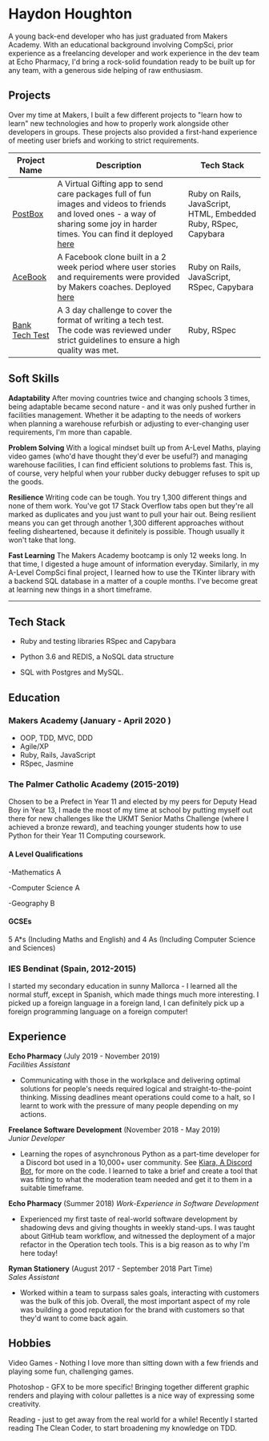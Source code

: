 # Haydon Houghton

A young back-end developer who has just graduated from Makers Academy. With an educational background involving CompSci, prior experience as a freelancing developer and work experience in the dev team at Echo Pharmacy, I'd bring a rock-solid foundation ready to be built up for any team, with a generous side helping of raw enthusiasm.

## Projects
Over my time at Makers, I built a few different projects to "learn how to learn" new technologies and how to properly work alongside other developers in groups. These projects also provided a first-hand experience of meeting user briefs and working to strict requirements.

| Project Name | Description | Tech Stack |
|---|---|---|
| [PostBox](https://github.com/Kefuri/MakersPostBox) | A Virtual Gifting app to send care packages full of fun images and videos to friends and loved ones - a way of sharing some joy in harder times. You can find it deployed [here](http://makers-postbox.herokuapp.com/) | Ruby on Rails, JavaScript, HTML, Embedded Ruby, RSpec, Capybara |
| [AceBook](https://github.com/Kefuri/acebook-catflap) | A Facebook clone built in a 2 week period where user stories and requirements were provided by Makers coaches. Deployed [here](http://acebook-catflap.herokuapp.com/) | Ruby on Rails, JavaScript, RSpec, Capybara  |
| [Bank Tech Test](https://github.com/Kefuri/MakersBankTechTest) | A 3 day challenge to cover the format of writing a tech test. The code was reviewed under strict guidelines to ensure a high quality was met. | Ruby, RSpec |


## Soft Skills
**Adaptability**
After moving countries twice and changing schools 3 times, being adaptable became second nature - and it was only pushed further in facilities management. Whether it be adapting to the needs of workers when planning a warehouse refurbish or adjusting to ever-changing user requirements, I'm more than capable.

**Problem Solving**
With a logical mindset built up from A-Level Maths, playing video games (who'd have thought they'd ever be useful?) and managing warehouse facilities, I can find efficient solutions to problems fast. This is, of course, very helpful when your rubber ducky debugger refuses to spit up the goods.

**Resilience**
Writing code can be tough. You try 1,300 different things and none of them work. You've got 17 Stack Overflow tabs open but they're all marked as duplicates and you just want to pull your hair out. Being resilient means you can get through another 1,300 different approaches without feeling disheartened, because it definitely is possible. Though usually it won't take that long.

**Fast Learning**
The Makers Academy bootcamp is only 12 weeks long. In that time, I digested a huge amount of information everyday. Similarly, in my A-Level CompSci final project, I learned how to use the TKinter library with a backend SQL database in a matter of a couple months. I've become great at learning new things in a short timeframe.
****

## Tech Stack 

- Ruby and testing libraries RSpec and Capybara

- Python 3.6 and REDIS, a NoSQL data structure

- SQL with Postgres and MySQL.


## Education

### Makers Academy (January - April 2020 )

- OOP, TDD, MVC, DDD
- Agile/XP
- Ruby, Rails, JavaScript
- RSpec, Jasmine

### The Palmer Catholic Academy (2015-2019)

Chosen to be a Prefect in Year 11 and elected by my peers for Deputy Head Boy in Year 13,
I made the most of my time at school by putting myself out there for new challenges like the UKMT
Senior Maths Challenge (where I achieved a bronze reward), and teaching younger students how to use Python for their Year 11 Computing coursework.

#### A Level Qualifications
-Mathematics A

-Computer Science  A

-Geography B
 
#### GCSEs
5 A\*s (Including Maths and English) and 4 As (Including Computer Science and Sciences)
  
### IES Bendinat (Spain, 2012-2015)

I started my secondary education in sunny Mallorca - I learned all the normal stuff, except in Spanish, which made things much more interesting. I picked up a foreign language in a foreign land, I can definitely pick up a foreign programming language on a foreign computer!

## Experience

**Echo Pharmacy** (July 2019 - November 2019)    
*Facilities Assistant* 

- Communicating with those in the workplace and delivering optimal solutions for people's needs
required logical and straight-to-the-point thinking. Missing deadlines meant operations could come to a halt, 
so I learnt to work with the pressure of many people depending on my actions.

**Freelance Software Development** (November 2018 - May 2019)     
*Junior Developer*

- Learning the ropes of asynchronous Python as a part-time developer for a Discord bot used in a 10,000+ user community. See [Kiara, A Discord Bot](https://github.com/Nekorooni/Kiara), for more on the code. I learned to take a brief and create a tool that was fitting to what the moderation team needed and get it to them in a suitable timeframe.

**Echo Pharmacy** (Summer 2018)
*Work-Experience in Software Development*

- Experienced my first taste of real-world software development by shadowing devs and giving thoughts in weekly stand-ups. I was taught about GitHub team workflow, and witnessed the deployment of a major refactor in the Operation tech tools. This is a big reason as to why I'm here today!

**Ryman Stationery** (August 2017 - September 2018 Part Time)     
*Sales Assistant*  

- Worked within a team to surpass sales goals, interacting with customers was the bulk of this job. 
Overall, the most important aspect of my role was building a good reputation for the brand with customers so 
that they'd want to come back again.


## Hobbies

Video Games - Nothing I love more than sitting down with a few friends and playing some fun, challenging games.

Photoshop - GFX to be more specific! Bringing together different graphic renders and playing with colour pallettes is a nice way of expressing some creativity.

Reading - just to get away from the real world for a while! Recently I started reading The Clean Coder, to start broadening my knowledge on TDD.